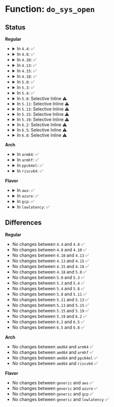 # Function: <code>do_sys_open</code>

## Status
<b>Regular</b>
<ul>
<li>
<details>
<summary>In <code>4.4</code>: ✅</summary>

```c
long int do_sys_open(int dfd, const char *filename, int flags, umode_t mode);
```

**Collision:** Unique Global

**Inline:** No

**Transformation:** False

**Instances:**

```
In fs/open.c (ffffffff8120b6a0)
Location: fs/open.c:1015
Inline: False
Direct callers:
  - fs/open.c:SyS_openat
  - fs/open.c:SyS_creat
  - fs/compat.c:compat_SyS_open
  - fs/compat.c:compat_SyS_openat
```
**Symbols:**

```
ffffffff8120b6a0-ffffffff8120b932: do_sys_open (STB_GLOBAL)
```
</details>
</li>
<li>
<details>
<summary>In <code>4.8</code>: ✅</summary>

```c
long int do_sys_open(int dfd, const char *filename, int flags, umode_t mode);
```

**Collision:** Unique Global

**Inline:** No

**Transformation:** False

**Instances:**

```
In fs/open.c (ffffffff812313d0)
Location: fs/open.c:1026
Inline: False
Direct callers:
  - fs/open.c:SyS_creat
  - fs/open.c:SyS_openat
  - fs/compat.c:compat_SyS_openat
  - fs/compat.c:compat_SyS_open
```
**Symbols:**

```
ffffffff812313d0-ffffffff8123164a: do_sys_open (STB_GLOBAL)
```
</details>
</li>
<li>
<details>
<summary>In <code>4.10</code>: ✅</summary>

```c
long int do_sys_open(int dfd, const char *filename, int flags, umode_t mode);
```

**Collision:** Unique Global

**Inline:** No

**Transformation:** False

**Instances:**

```
In fs/open.c (ffffffff81243980)
Location: fs/open.c:1043
Inline: False
Direct callers:
  - fs/open.c:SyS_creat
  - fs/open.c:SyS_openat
  - fs/compat.c:compat_SyS_openat
  - fs/compat.c:compat_SyS_open
```
**Symbols:**

```
ffffffff81243980-ffffffff81243bfa: do_sys_open (STB_GLOBAL)
```
</details>
</li>
<li>
<details>
<summary>In <code>4.13</code>: ✅</summary>

```c
long int do_sys_open(int dfd, const char *filename, int flags, umode_t mode);
```

**Collision:** Unique Global

**Inline:** No

**Transformation:** False

**Instances:**

```
In fs/open.c (ffffffff8124f120)
Location: fs/open.c:1049
Inline: False
Direct callers:
  - fs/open.c:SyS_creat
  - fs/open.c:compat_SyS_openat
  - fs/open.c:compat_SyS_open
  - fs/open.c:SyS_openat
```
**Symbols:**

```
ffffffff8124f120-ffffffff8124f3cf: do_sys_open (STB_GLOBAL)
```
</details>
</li>
<li>
<details>
<summary>In <code>4.15</code>: ✅</summary>

```c
long int do_sys_open(int dfd, const char *filename, int flags, umode_t mode);
```

**Collision:** Unique Global

**Inline:** No

**Transformation:** False

**Instances:**

```
In fs/open.c (ffffffff812710a0)
Location: fs/open.c:1049
Inline: False
Direct callers:
  - fs/open.c:SyS_creat
  - fs/open.c:compat_SyS_openat
  - fs/open.c:compat_SyS_open
  - fs/open.c:SyS_openat
```
**Symbols:**

```
ffffffff812710a0-ffffffff81271351: do_sys_open (STB_GLOBAL)
```
</details>
</li>
<li>
<details>
<summary>In <code>4.18</code>: ✅</summary>

```c
long int do_sys_open(int dfd, const char *filename, int flags, umode_t mode);
```

**Collision:** Unique Global

**Inline:** No

**Transformation:** False

**Instances:**

```
In fs/open.c (ffffffff81296d00)
Location: fs/open.c:1091
Inline: False
Direct callers:
  - init/main.c:kernel_init_freeable
  - init/do_mounts_md.c:md_run_setup
  - init/do_mounts_md.c:md_setup_drive
  - init/do_mounts_md.c:md_setup_drive
  - init/initramfs.c:do_name
  - fs/open.c:__ia32_sys_creat
  - fs/open.c:__x64_sys_creat
  - fs/open.c:__x32_compat_sys_openat
  - fs/open.c:__ia32_compat_sys_openat
  - fs/open.c:__x32_compat_sys_open
  - fs/open.c:__ia32_compat_sys_open
  - fs/open.c:__ia32_sys_openat
  - fs/open.c:__x64_sys_openat
  - fs/open.c:__ia32_sys_open
  - fs/open.c:__x64_sys_open
```
**Symbols:**

```
ffffffff81296d00-ffffffff81296f69: do_sys_open (STB_GLOBAL)
```
</details>
</li>
<li>
<details>
<summary>In <code>5.0</code>: ✅</summary>

```c
long int do_sys_open(int dfd, const char *filename, int flags, umode_t mode);
```

**Collision:** Unique Global

**Inline:** No

**Transformation:** False

**Instances:**

```
In fs/open.c (ffffffff812ab9a0)
Location: fs/open.c:1058
Inline: False
Direct callers:
  - init/main.c:kernel_init_freeable
  - init/do_mounts_md.c:md_run_setup
  - init/do_mounts_md.c:md_setup_drive
  - init/do_mounts_md.c:md_setup_drive
  - init/initramfs.c:do_name
  - fs/open.c:__ia32_sys_creat
  - fs/open.c:__x64_sys_creat
  - fs/open.c:__x32_compat_sys_openat
  - fs/open.c:__ia32_compat_sys_openat
  - fs/open.c:__x32_compat_sys_open
  - fs/open.c:__ia32_compat_sys_open
  - fs/open.c:__ia32_sys_openat
  - fs/open.c:__x64_sys_openat
  - fs/open.c:__ia32_sys_open
  - fs/open.c:__x64_sys_open
```
**Symbols:**

```
ffffffff812ab9a0-ffffffff812abc20: do_sys_open (STB_GLOBAL)
```
</details>
</li>
<li>
<details>
<summary>In <code>5.3</code>: ✅</summary>

```c
long int do_sys_open(int dfd, const char *filename, int flags, umode_t mode);
```

**Collision:** Unique Global

**Inline:** No

**Transformation:** False

**Instances:**

```
In fs/open.c (ffffffff812c81a0)
Location: fs/open.c:1078
Inline: False
Direct callers:
  - init/main.c:kernel_init_freeable
  - init/do_mounts_md.c:md_run_setup
  - init/do_mounts_md.c:md_setup_drive
  - init/do_mounts_md.c:md_setup_drive
  - init/initramfs.c:do_name
  - fs/open.c:__ia32_sys_creat
  - fs/open.c:__x64_sys_creat
  - fs/open.c:__x32_compat_sys_openat
  - fs/open.c:__ia32_compat_sys_openat
  - fs/open.c:__x32_compat_sys_open
  - fs/open.c:__ia32_compat_sys_open
  - fs/open.c:__ia32_sys_openat
  - fs/open.c:__x64_sys_openat
  - fs/open.c:__ia32_sys_open
  - fs/open.c:__x64_sys_open
```
**Symbols:**

```
ffffffff812c81a0-ffffffff812c842d: do_sys_open (STB_GLOBAL)
```
</details>
</li>
<li>
<details>
<summary>In <code>5.4</code>: ✅</summary>

```c
long int do_sys_open(int dfd, const char *filename, int flags, umode_t mode);
```

**Collision:** Unique Global

**Inline:** No

**Transformation:** False

**Instances:**

```
In fs/open.c (ffffffff812d9bb0)
Location: fs/open.c:1083
Inline: False
Direct callers:
  - init/main.c:kernel_init_freeable
  - init/do_mounts_md.c:md_run_setup
  - init/do_mounts_md.c:md_setup_drive
  - init/do_mounts_md.c:md_setup_drive
  - init/initramfs.c:do_name
  - fs/open.c:__ia32_sys_creat
  - fs/open.c:__x64_sys_creat
  - fs/open.c:__x32_compat_sys_openat
  - fs/open.c:__ia32_compat_sys_openat
  - fs/open.c:__x32_compat_sys_open
  - fs/open.c:__ia32_compat_sys_open
  - fs/open.c:__ia32_sys_openat
  - fs/open.c:__x64_sys_openat
  - fs/open.c:__ia32_sys_open
  - fs/open.c:__x64_sys_open
```
**Symbols:**

```
ffffffff812d9bb0-ffffffff812d9e3d: do_sys_open (STB_GLOBAL)
```
</details>
</li>
<li>
<details>
<summary>In <code>5.8</code>: Selective Inline ⚠️</summary>

```c
long int do_sys_open(int dfd, const char *filename, int flags, umode_t mode);
```

**Collision:** Unique Global

**Inline:** Selective

**Transformation:** False

**Instances:**

```
In fs/open.c (ffffffff8130fc5f)
Location: fs/open.c:1193
Inline: True
Inline callers:
  - fs/open.c:__ia32_sys_creat
  - fs/open.c:__x64_sys_creat
  - fs/open.c:__x32_compat_sys_openat
  - fs/open.c:__ia32_compat_sys_openat
  - fs/open.c:__x32_compat_sys_open
  - fs/open.c:__ia32_compat_sys_open
  - fs/open.c:__ia32_sys_openat
  - fs/open.c:__x64_sys_openat
  - fs/open.c:__ia32_sys_open
  - fs/open.c:__x64_sys_open
Direct callers:
  - init/main.c:console_on_rootfs
  - init/do_mounts_md.c:md_run_setup
  - init/do_mounts_md.c:md_setup_drive
  - init/do_mounts_md.c:md_setup_drive
  - init/initramfs.c:do_name
```
**Symbols:**

```
ffffffff813103f0-ffffffff81310463: do_sys_open (STB_GLOBAL)
```
</details>
</li>
<li>
<details>
<summary>In <code>5.11</code>: Selective Inline ⚠️</summary>

```c
long int do_sys_open(int dfd, const char *filename, int flags, umode_t mode);
```

**Collision:** Unique Global

**Inline:** Selective

**Transformation:** False

**Instances:**

```
In fs/open.c (ffffffff8131bf1f)
Location: fs/open.c:1186
Inline: True
Inline callers:
  - fs/open.c:__ia32_sys_creat
  - fs/open.c:__x64_sys_creat
  - fs/open.c:__x32_compat_sys_openat
  - fs/open.c:__ia32_compat_sys_openat
  - fs/open.c:__x32_compat_sys_open
  - fs/open.c:__ia32_compat_sys_open
  - fs/open.c:__ia32_sys_openat
  - fs/open.c:__x64_sys_openat
  - fs/open.c:__ia32_sys_open
  - fs/open.c:__x64_sys_open
```
**Symbols:**

```
ffffffff8131c6b0-ffffffff8131c723: do_sys_open (STB_GLOBAL)
```
</details>
</li>
<li>
<details>
<summary>In <code>5.13</code>: Selective Inline ⚠️</summary>

```c
long int do_sys_open(int dfd, const char *filename, int flags, umode_t mode);
```

**Collision:** Unique Global

**Inline:** Selective

**Transformation:** False

**Instances:**

```
In fs/open.c (ffffffff8132208f)
Location: fs/open.c:1208
Inline: True
Inline callers:
  - fs/open.c:__ia32_sys_creat
  - fs/open.c:__x64_sys_creat
  - fs/open.c:__x32_compat_sys_openat
  - fs/open.c:__ia32_compat_sys_openat
  - fs/open.c:__x32_compat_sys_open
  - fs/open.c:__ia32_compat_sys_open
  - fs/open.c:__ia32_sys_openat
  - fs/open.c:__x64_sys_openat
  - fs/open.c:__ia32_sys_open
  - fs/open.c:__x64_sys_open
```
**Symbols:**

```
ffffffff81322820-ffffffff81322893: do_sys_open (STB_GLOBAL)
```
</details>
</li>
<li>
<details>
<summary>In <code>5.15</code>: Selective Inline ⚠️</summary>

```c
long int do_sys_open(int dfd, const char *filename, int flags, umode_t mode);
```

**Collision:** Unique Global

**Inline:** Selective

**Transformation:** False

**Instances:**

```
In fs/open.c (ffffffff8136f57f)
Location: fs/open.c:1226
Inline: True
Inline callers:
  - fs/open.c:__ia32_sys_creat
  - fs/open.c:__x64_sys_creat
  - fs/open.c:__x64_compat_sys_openat
  - fs/open.c:__ia32_compat_sys_openat
  - fs/open.c:__x64_compat_sys_open
  - fs/open.c:__ia32_compat_sys_open
  - fs/open.c:__ia32_sys_openat
  - fs/open.c:__x64_sys_openat
  - fs/open.c:__ia32_sys_open
  - fs/open.c:__x64_sys_open
```
**Symbols:**

```
ffffffff8136fd10-ffffffff8136fd83: do_sys_open (STB_GLOBAL)
```
</details>
</li>
<li>
<details>
<summary>In <code>5.19</code>: Selective Inline ⚠️</summary>

```c
long int do_sys_open(int dfd, const char *filename, int flags, umode_t mode);
```

**Collision:** Unique Global

**Inline:** Selective

**Transformation:** False

**Instances:**

```
In fs/open.c (ffffffff813ee05f)
Location: fs/open.c:1291
Inline: True
Inline callers:
  - fs/open.c:__ia32_sys_creat
  - fs/open.c:__x64_sys_creat
  - fs/open.c:__ia32_compat_sys_openat
  - fs/open.c:__ia32_compat_sys_open
  - fs/open.c:__ia32_sys_openat
  - fs/open.c:__x64_sys_openat
  - fs/open.c:__ia32_sys_open
  - fs/open.c:__x64_sys_open
```
**Symbols:**

```
ffffffff813ee690-ffffffff813ee712: do_sys_open (STB_GLOBAL)
```
</details>
</li>
<li>
<details>
<summary>In <code>6.2</code>: Selective Inline ⚠️</summary>

```c
long int do_sys_open(int dfd, const char *filename, int flags, umode_t mode);
```

**Collision:** Unique Global

**Inline:** Selective

**Transformation:** False

**Instances:**

```
In fs/open.c (ffffffff8147682f)
Location: fs/open.c:1323
Inline: True
Inline callers:
  - fs/open.c:__ia32_sys_creat
  - fs/open.c:__x64_sys_creat
  - fs/open.c:__ia32_compat_sys_openat
  - fs/open.c:__ia32_compat_sys_open
  - fs/open.c:__ia32_sys_openat
  - fs/open.c:__x64_sys_openat
  - fs/open.c:__ia32_sys_open
  - fs/open.c:__x64_sys_open
```
**Symbols:**

```
ffffffff81476ef0-ffffffff81476f72: do_sys_open (STB_GLOBAL)
```
</details>
</li>
<li>
<details>
<summary>In <code>6.5</code>: Selective Inline ⚠️</summary>

```c
long int do_sys_open(int dfd, const char *filename, int flags, umode_t mode);
```

**Collision:** Unique Global

**Inline:** Selective

**Transformation:** False

**Instances:**

```
In fs/open.c (ffffffff814ab19f)
Location: fs/open.c:1419
Inline: True
Inline callers:
  - fs/open.c:__ia32_sys_creat
  - fs/open.c:__x64_sys_creat
  - fs/open.c:__ia32_compat_sys_openat
  - fs/open.c:__ia32_compat_sys_open
  - fs/open.c:__ia32_sys_openat
  - fs/open.c:__x64_sys_openat
  - fs/open.c:__ia32_sys_open
  - fs/open.c:__x64_sys_open
```
**Symbols:**

```
ffffffff814ab840-ffffffff814ab8c2: do_sys_open (STB_GLOBAL)
```
</details>
</li>
<li>
<details>
<summary>In <code>6.8</code>: Selective Inline ⚠️</summary>

```c
long int do_sys_open(int dfd, const char *filename, int flags, umode_t mode);
```

**Collision:** Unique Global

**Inline:** Selective

**Transformation:** False

**Instances:**

```
In fs/open.c (ffffffff814dc63f)
Location: fs/open.c:1416
Inline: True
Inline callers:
  - fs/open.c:__ia32_sys_creat
  - fs/open.c:__x64_sys_creat
  - fs/open.c:__ia32_compat_sys_openat
  - fs/open.c:__ia32_compat_sys_open
  - fs/open.c:__ia32_sys_openat
  - fs/open.c:__x64_sys_openat
  - fs/open.c:__ia32_sys_open
  - fs/open.c:__x64_sys_open
```
**Symbols:**

```
ffffffff814dcce0-ffffffff814dcd62: do_sys_open (STB_GLOBAL)
```
</details>
</li>
</ul>
<b>Arch</b>
<ul>
<li>
<details>
<summary>In <code>arm64</code>: ✅</summary>

```c
long int do_sys_open(int dfd, const char *filename, int flags, umode_t mode);
```

**Collision:** Unique Global

**Inline:** No

**Transformation:** False

**Instances:**

```
In fs/open.c (ffff80001037ef40)
Location: fs/open.c:1083
Inline: False
Direct callers:
  - init/main.c:kernel_init_freeable
  - init/do_mounts_md.c:md_run_setup
  - init/do_mounts_md.c:md_setup_drive
  - init/do_mounts_md.c:md_setup_drive
  - init/initramfs.c:do_name
  - fs/open.c:__arm64_sys_creat
  - fs/open.c:__arm64_compat_sys_openat
  - fs/open.c:__arm64_compat_sys_open
  - fs/open.c:__arm64_sys_openat
  - fs/open.c:__arm64_sys_open
```
**Symbols:**

```
ffff80001037ef40-ffff80001037f1ec: do_sys_open (STB_GLOBAL)
```
</details>
</li>
<li>
<details>
<summary>In <code>armhf</code>: ✅</summary>

```c
long int do_sys_open(int dfd, const char *filename, int flags, umode_t mode);
```

**Collision:** Unique Global

**Inline:** No

**Transformation:** False

**Instances:**

```
In fs/open.c (c0569828)
Location: fs/open.c:1083
Inline: False
Direct callers:
  - init/main.c:kernel_init_freeable
  - init/do_mounts_md.c:md_run_setup
  - init/do_mounts_md.c:md_setup_drive
  - init/do_mounts_md.c:md_setup_drive
  - init/initramfs.c:do_name
  - fs/open.c:__se_sys_creat
  - fs/open.c:__se_sys_openat
  - fs/open.c:__se_sys_open
```
**Symbols:**

```
c0569828-c0569ad4: do_sys_open (STB_GLOBAL)
```
</details>
</li>
<li>
<details>
<summary>In <code>ppc64el</code>: ✅</summary>

```c
long int do_sys_open(int dfd, const char *filename, int flags, umode_t mode);
```

**Collision:** Unique Global

**Inline:** No

**Transformation:** False

**Instances:**

```
In fs/open.c (c000000000474d80)
Location: fs/open.c:1083
Inline: False
Direct callers:
  - init/main.c:kernel_init_freeable
  - init/do_mounts_md.c:md_run_setup
  - init/do_mounts_md.c:md_setup_drive
  - init/do_mounts_md.c:md_setup_drive
  - init/initramfs.c:do_name
  - fs/open.c:__se_sys_creat
  - fs/open.c:__se_compat_sys_openat
  - fs/open.c:__se_compat_sys_open
  - fs/open.c:__se_sys_openat
  - fs/open.c:__se_sys_open
```
**Symbols:**

```
c000000000474d80-c000000000475190: do_sys_open (STB_GLOBAL)
```
</details>
</li>
<li>
<details>
<summary>In <code>riscv64</code>: ✅</summary>

```c
long int do_sys_open(int dfd, const char *filename, int flags, umode_t mode);
```

**Collision:** Unique Global

**Inline:** No

**Transformation:** False

**Instances:**

```
In fs/open.c (ffffffe000254b30)
Location: fs/open.c:1083
Inline: False
Direct callers:
  - init/main.c:kernel_init_freeable
  - init/do_mounts_md.c:md_run_setup
  - init/do_mounts_md.c:md_setup_drive
  - init/do_mounts_md.c:md_setup_drive
  - init/initramfs.c:do_name
  - fs/open.c:__se_sys_creat
  - fs/open.c:__se_sys_openat
  - fs/open.c:__se_sys_open
```
**Symbols:**

```
ffffffe000254b30-ffffffe000254d84: do_sys_open (STB_GLOBAL)
```
</details>
</li>
</ul>
<b>Flavor</b>
<ul>
<li>
<details>
<summary>In <code>aws</code>: ✅</summary>

```c
long int do_sys_open(int dfd, const char *filename, int flags, umode_t mode);
```

**Collision:** Unique Global

**Inline:** No

**Transformation:** False

**Instances:**

```
In fs/open.c (ffffffff812d2190)
Location: fs/open.c:1083
Inline: False
Direct callers:
  - init/main.c:kernel_init_freeable
  - init/do_mounts_md.c:md_run_setup
  - init/do_mounts_md.c:md_setup_drive
  - init/do_mounts_md.c:md_setup_drive
  - init/initramfs.c:do_name
  - fs/open.c:__ia32_sys_creat
  - fs/open.c:__x64_sys_creat
  - fs/open.c:__x32_compat_sys_openat
  - fs/open.c:__ia32_compat_sys_openat
  - fs/open.c:__x32_compat_sys_open
  - fs/open.c:__ia32_compat_sys_open
  - fs/open.c:__ia32_sys_openat
  - fs/open.c:__x64_sys_openat
  - fs/open.c:__ia32_sys_open
  - fs/open.c:__x64_sys_open
```
**Symbols:**

```
ffffffff812d2190-ffffffff812d241d: do_sys_open (STB_GLOBAL)
```
</details>
</li>
<li>
<details>
<summary>In <code>azure</code>: ✅</summary>

```c
long int do_sys_open(int dfd, const char *filename, int flags, umode_t mode);
```

**Collision:** Unique Global

**Inline:** No

**Transformation:** False

**Instances:**

```
In fs/open.c (ffffffff812c2e10)
Location: fs/open.c:1083
Inline: False
Direct callers:
  - init/main.c:kernel_init_freeable
  - init/do_mounts_md.c:md_run_setup
  - init/do_mounts_md.c:md_setup_drive
  - init/do_mounts_md.c:md_setup_drive
  - init/initramfs.c:do_name
  - fs/open.c:__ia32_sys_creat
  - fs/open.c:__x64_sys_creat
  - fs/open.c:__x32_compat_sys_openat
  - fs/open.c:__ia32_compat_sys_openat
  - fs/open.c:__x32_compat_sys_open
  - fs/open.c:__ia32_compat_sys_open
  - fs/open.c:__ia32_sys_openat
  - fs/open.c:__x64_sys_openat
  - fs/open.c:__ia32_sys_open
  - fs/open.c:__x64_sys_open
```
**Symbols:**

```
ffffffff812c2e10-ffffffff812c309d: do_sys_open (STB_GLOBAL)
```
</details>
</li>
<li>
<details>
<summary>In <code>gcp</code>: ✅</summary>

```c
long int do_sys_open(int dfd, const char *filename, int flags, umode_t mode);
```

**Collision:** Unique Global

**Inline:** No

**Transformation:** False

**Instances:**

```
In fs/open.c (ffffffff812cffa0)
Location: fs/open.c:1083
Inline: False
Direct callers:
  - init/main.c:kernel_init_freeable
  - init/do_mounts_md.c:md_run_setup
  - init/do_mounts_md.c:md_setup_drive
  - init/do_mounts_md.c:md_setup_drive
  - init/initramfs.c:do_name
  - fs/open.c:__ia32_sys_creat
  - fs/open.c:__x64_sys_creat
  - fs/open.c:__x32_compat_sys_openat
  - fs/open.c:__ia32_compat_sys_openat
  - fs/open.c:__x32_compat_sys_open
  - fs/open.c:__ia32_compat_sys_open
  - fs/open.c:__ia32_sys_openat
  - fs/open.c:__x64_sys_openat
  - fs/open.c:__ia32_sys_open
  - fs/open.c:__x64_sys_open
```
**Symbols:**

```
ffffffff812cffa0-ffffffff812d022d: do_sys_open (STB_GLOBAL)
```
</details>
</li>
<li>
<details>
<summary>In <code>lowlatency</code>: ✅</summary>

```c
long int do_sys_open(int dfd, const char *filename, int flags, umode_t mode);
```

**Collision:** Unique Global

**Inline:** No

**Transformation:** False

**Instances:**

```
In fs/open.c (ffffffff812e0db0)
Location: fs/open.c:1083
Inline: False
Direct callers:
  - init/main.c:kernel_init_freeable
  - init/do_mounts_md.c:md_run_setup
  - init/do_mounts_md.c:md_setup_drive
  - init/do_mounts_md.c:md_setup_drive
  - init/initramfs.c:do_name
  - fs/open.c:__ia32_sys_creat
  - fs/open.c:__x64_sys_creat
  - fs/open.c:__x32_compat_sys_openat
  - fs/open.c:__ia32_compat_sys_openat
  - fs/open.c:__x32_compat_sys_open
  - fs/open.c:__ia32_compat_sys_open
  - fs/open.c:__ia32_sys_openat
  - fs/open.c:__x64_sys_openat
  - fs/open.c:__ia32_sys_open
  - fs/open.c:__x64_sys_open
```
**Symbols:**

```
ffffffff812e0db0-ffffffff812e1056: do_sys_open (STB_GLOBAL)
```
</details>
</li>
</ul>

## Differences
<b>Regular</b>
<ul>
<li>
No changes between <code>4.4</code> and <code>4.8</code> ✅
</li>
<li>
No changes between <code>4.8</code> and <code>4.10</code> ✅
</li>
<li>
No changes between <code>4.10</code> and <code>4.13</code> ✅
</li>
<li>
No changes between <code>4.13</code> and <code>4.15</code> ✅
</li>
<li>
No changes between <code>4.15</code> and <code>4.18</code> ✅
</li>
<li>
No changes between <code>4.18</code> and <code>5.0</code> ✅
</li>
<li>
No changes between <code>5.0</code> and <code>5.3</code> ✅
</li>
<li>
No changes between <code>5.3</code> and <code>5.4</code> ✅
</li>
<li>
No changes between <code>5.4</code> and <code>5.8</code> ✅
</li>
<li>
No changes between <code>5.8</code> and <code>5.11</code> ✅
</li>
<li>
No changes between <code>5.11</code> and <code>5.13</code> ✅
</li>
<li>
No changes between <code>5.13</code> and <code>5.15</code> ✅
</li>
<li>
No changes between <code>5.15</code> and <code>5.19</code> ✅
</li>
<li>
No changes between <code>5.19</code> and <code>6.2</code> ✅
</li>
<li>
No changes between <code>6.2</code> and <code>6.5</code> ✅
</li>
<li>
No changes between <code>6.5</code> and <code>6.8</code> ✅
</li>
</ul>
<b>Arch</b>
<ul>
<li>
No changes between <code>amd64</code> and <code>arm64</code> ✅
</li>
<li>
No changes between <code>amd64</code> and <code>armhf</code> ✅
</li>
<li>
No changes between <code>amd64</code> and <code>ppc64el</code> ✅
</li>
<li>
No changes between <code>amd64</code> and <code>riscv64</code> ✅
</li>
</ul>
<b>Flavor</b>
<ul>
<li>
No changes between <code>generic</code> and <code>aws</code> ✅
</li>
<li>
No changes between <code>generic</code> and <code>azure</code> ✅
</li>
<li>
No changes between <code>generic</code> and <code>gcp</code> ✅
</li>
<li>
No changes between <code>generic</code> and <code>lowlatency</code> ✅
</li>
</ul>
